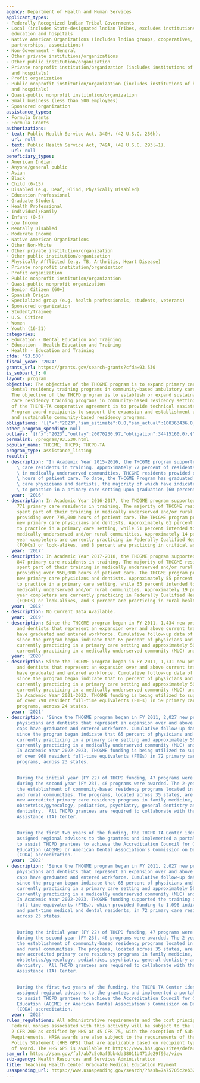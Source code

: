 ```yaml
---
agency: Department of Health and Human Services
applicant_types:
- Federally Recognized lndian Tribal Governments
- Local (includes State-designated lndian Tribes, excludes institutions of higher
  education and hospitals
- Native American Organizations (includes lndian groups, cooperatives, corporations,
  partnerships, associations)
- Non-Government - General
- Other private institutions/organizations
- Other public institution/organization
- Private nonprofit institution/organization (includes institutions of higher education
  and hospitals)
- Profit organization
- Public nonprofit institution/organization (includes institutions of higher education
  and hospitals)
- Quasi-public nonprofit institution/organization
- Small business (less than 500 employees)
- Sponsored organization
assistance_types:
- Formula Grants
- Formula Grants
authorizations:
- text: Public Health Service Act, 340H, (42 U.S.C. 256h).
  url: null
- text: Public Health Service Act, 749A, (42 U.S.C. 293l–1).
  url: null
beneficiary_types:
- American Indian
- Anyone/general public
- Asian
- Black
- Child (6-15)
- Disabled (e.g. Deaf, Blind, Physically Disabled)
- Education Professional
- Graduate Student
- Health Professional
- Individual/Family
- Infant (0-5)
- Low Income
- Mentally Disabled
- Moderate Income
- Native American Organizations
- Other Non-White
- Other private institution/organization
- Other public institution/organization
- Physically Afflicted (e.g. TB, Arthritis, Heart Disease)
- Private nonprofit institution/organization
- Profit organization
- Public nonprofit institution/organization
- Quasi-public nonprofit organization
- Senior Citizen (60+)
- Spanish Origin
- Specialized group (e.g. health professionals, students, veterans)
- Sponsored organization
- Student/Trainee
- U.S. Citizen
- Women
- Youth (16-21)
categories:
- Education - Dental Education and Training
- Education - Health Education and Training
- Health - Education and Training
cfda: '93.530'
fiscal_year: '2024'
grants_url: https://grants.gov/search-grants?cfda=93.530
is_subpart_f: 0
layout: program
objective: The objective of the THCGME program is to expand primary care medical and
  dental residency training programs in community-based ambulatory care settings.
  The objective of the THCPD program is to establish or expand sustainable primary
  care residency training programs in community-based residency settings. The objective
  of the THCPD-TA cooperative agreement is to provide technical assistance to THCPD
  Program award recipients to support the expansion and establishment of accredited
  and sustainable community-based residency programs.
obligations: '[{"x":"2023","sam_estimate":0.0,"sam_actual":100363436.0,"usa_spending_actual":199580224.4},{"x":"2024","sam_estimate":0.0,"sam_actual":116024628.0,"usa_spending_actual":281072481.55},{"x":"2025","sam_estimate":0.0,"sam_actual":304000000.0,"usa_spending_actual":11204107.0}]'
other_program_spending: null
outlays: '[{"x":"2023","outlay":20070230.97,"obligation":34415160.0},{"x":"2024","outlay":7268858.8,"obligation":98200000.0},{"x":"2025","outlay":0.0,"obligation":11600000.0}]'
permalink: /program/93.530.html
popular_name: THCGME; THCPD; THCPD-TA
program_type: assistance_listing
results:
- description: "In Academic Year 2015-2016, the THCGME program supported 758 primary\
    \ care residents in training. Approximately 77 percent of residents reported training\
    \ in medically underserved communities. THCGME residents provided over 590,000\
    \ hours of patient care. To date, the THCGME Program has graduated 384 new primary\
    \ care physicians and dentists, the majority of which have indicated intention\
    \ to practice in a primary care setting upon graduation (60 percent).\r\n\r\n"
  year: '2016'
- description: In Academic Year 2016-2017, the THCGME program supported a total of
    771 primary care residents in training. The majority of THCGME residents (83 percent)
    spent part of their training in medically underserved and/or rural communities,
    providing over 795,000 hours of patient care. The THCGME program produced 248
    new primary care physicians and dentists. Approximately 61 percent reported intentions
    to practice in a primary care setting, while 51 percent intended to practice in
    medically underserved and/or rural communities. Approximately 14 percent of prior
    year completers are currently practicing in Federally Qualified Health Centers
    (FQHCs) or look-alikes, and 8 percent are practicing in critical access hospitals.
  year: '2017'
- description: In Academic Year 2017-2018, the THCGME program supported a total of
    847 primary care residents in training. The majority of THCGME residents (82 percent)
    spent part of their training in medically underserved and/or rural communities,
    providing over 950,000 hours of patient care. The THCGME program produced 248
    new primary care physicians and dentists. Approximately 55 percent reported intentions
    to practice in a primary care setting, while 65 percent intended to practice in
    medically underserved and/or rural communities. Approximately 19 percent of prior
    year completers are currently practicing in Federally Qualified Health Centers
    (FQHCs) or look-alikes, and 8 percent are practicing in rural health clinics.
  year: '2018'
- description: No Current Data Available.
  year: '2019'
- description: Since the THCGME program began in FY 2011, 1,434 new primary care physicians
    and dentists that represent an expansion over and above current training caps
    have graduated and entered workforce. Cumulative follow-up data of all graduates
    since the program began indicate that 65 percent of physicians and dentists are
    currently practicing in a primary care setting and approximately 56 percent are
    currently practicing in a medically underserved community (MUC) and/or rural setting.
  year: '2020'
- description: Since the THCGME program began in FY 2011, 1,731 new primary care physicians
    and dentists that represent an expansion over and above current training caps
    have graduated and entered workforce. Cumulative follow-up data of all graduates
    since the program began indicate that 65 percent of physicians and dentists are
    currently practicing in a primary care setting and approximately 56 percent are
    currently practicing in a medically underserved community (MUC) and/or rural setting.
    In Academic Year 2021-2022, THCGME funding is being utilized to support the training
    of over 790 resident full-time equivalents (FTEs) in 59 primary care residency
    programs, across 24 states.
  year: '2021'
- description: 'Since the THCGME program began in FY 2011, 2,027 new primary care
    physicians and dentists that represent an expansion over and above current training
    caps have graduated and entered workforce. Cumulative follow-up data of all graduates
    since the program began indicate that 65 percent of physicians and dentists are
    currently practicing in a primary care setting and approximately 56 percent are
    currently practicing in a medically underserved community (MUC) and/or rural setting.
    In Academic Year 2022-2023, THCGME funding is being utilized to support the training
    of over 968 resident full-time equivalents (FTEs) in 72 primary care residency
    programs, across 23 states.


    During the initial year (FY 22) of THCPD funding, 47 programs were awarded and
    during the second year (FY 23), 46 programs were awarded. The 2-year funding supports
    the establishment of community-based residency programs located in underserved
    and rural communities. The programs, located across 35 states, are developing
    new accredited primary care residency programs in family medicine, internal medicine,
    obstetrics/gynecology, pediatrics, psychiatry, general dentistry and pediatric
    dentistry.  All THCPD grantees are required to collaborate with the THCPD Technical
    Assistance (TA) Center.


    During the first two years of the funding, the THCPD TA Center identified and
    assigned regional advisors to the grantees and implemented a portal of resources
    to assist THCPD grantees to achieve the Accreditation Council for Graduate Medical
    Education (ACGME) or American Dental Association’s Commission on Dental Accreditation
    (CODA) accreditation.'
  year: '2022'
- description: 'Since the THCGME program began in FY 2011, 2,027 new primary care
    physicians and dentists that represent an expansion over and above current training
    caps have graduated and entered workforce. Cumulative follow-up data of all graduates
    since the program began indicate that 65 percent of physicians and dentists are
    currently practicing in a primary care setting and approximately 56 percent are
    currently practicing in a medically underserved community (MUC) and/or rural setting.
    In Academic Year 2022-2023, THCGME funding supported the training of over 96 resident
    full-time equivalents (FTEs), which provided funding to 1,096 individual full
    and part-time medical and dental residents, in 72 primary care residency programs,
    across 23 states.


    During the initial year (FY 22) of THCPD funding, 47 programs were awarded and
    during the second year (FY 23), 46 programs were awarded. The 2-year funding supports
    the establishment of community-based residency programs located in underserved
    and rural communities. The programs, located across 35 states, are developing
    new accredited primary care residency programs in family medicine, internal medicine,
    obstetrics/gynecology, pediatrics, psychiatry, general dentistry and pediatric
    dentistry.  All THCPD grantees are required to collaborate with the THCPD Technical
    Assistance (TA) Center.


    During the first two years of the funding, the THCPD TA Center identified and
    assigned regional advisors to the grantees and implemented a portal of resources
    to assist THCPD grantees to achieve the Accreditation Council for Graduate Medical
    Education (ACGME) or American Dental Association’s Commission on Dental Accreditation
    (CODA) accreditation.'
  year: '2023'
rules_regulations: All administrative requirements and the cost principles that govern
  Federal monies associated with this activity will be subject to the Uniform Guidance
  2 CFR 200 as codified by HHS at 45 CFR 75, with the exception of Sub-part F Audit
  Requirements. HRSA awards are also subject to the requirements of the HHS Grants
  Policy Statement (HHS GPS) that are applicable based on recipient type and purpose
  of award. The HHS GPS is available at https://www.hhs.gov/sites/default/files/hhs-grants-policy-statement-october-2024.pdf.
sam_url: https://sam.gov/fal/ab7c5c0af9bb4da38011b471de29f95a/view
sub-agency: Health Resources and Services Administration
title: Teaching Health Center Graduate Medical Education Payment
usaspending_url: https://www.usaspending.gov/search/?hash=7a75705c2eb32e37813d6536d8acd3cc
---
```

